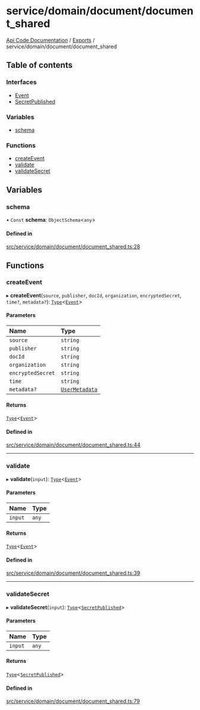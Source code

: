 # service/domain/document/document\_shared
 
[Api Code Documentation](../README.md) / [Exports](../modules.md) / service/domain/document/document\_shared

## Table of contents

### Interfaces

- [Event](../interfaces/service_domain_document_document_shared.Event.md)
- [SecretPublished](../interfaces/service_domain_document_document_shared.SecretPublished.md)

### Variables

- [schema](service_domain_document_document_shared.md#schema)

### Functions

- [createEvent](service_domain_document_document_shared.md#createevent)
- [validate](service_domain_document_document_shared.md#validate)
- [validateSecret](service_domain_document_document_shared.md#validatesecret)

## Variables

### schema

• `Const` **schema**: `ObjectSchema`\<`any`\>

#### Defined in

[src/service/domain/document/document_shared.ts:28](https://github.com/openkfw/TruBudget/blob/965031f/api/src/service/domain/document/document_shared.ts#L28)

## Functions

### createEvent

▸ **createEvent**(`source`, `publisher`, `docId`, `organization`, `encryptedSecret`, `time?`, `metadata?`): [`Type`](result.md#type)\<[`Event`](../interfaces/service_domain_document_document_shared.Event.md)\>

#### Parameters

| Name | Type |
| :------ | :------ |
| `source` | `string` |
| `publisher` | `string` |
| `docId` | `string` |
| `organization` | `string` |
| `encryptedSecret` | `string` |
| `time` | `string` |
| `metadata?` | [`UserMetadata`](service_domain_metadata.md#usermetadata) |

#### Returns

[`Type`](result.md#type)\<[`Event`](../interfaces/service_domain_document_document_shared.Event.md)\>

#### Defined in

[src/service/domain/document/document_shared.ts:44](https://github.com/openkfw/TruBudget/blob/965031f/api/src/service/domain/document/document_shared.ts#L44)

___

### validate

▸ **validate**(`input`): [`Type`](result.md#type)\<[`Event`](../interfaces/service_domain_document_document_shared.Event.md)\>

#### Parameters

| Name | Type |
| :------ | :------ |
| `input` | `any` |

#### Returns

[`Type`](result.md#type)\<[`Event`](../interfaces/service_domain_document_document_shared.Event.md)\>

#### Defined in

[src/service/domain/document/document_shared.ts:39](https://github.com/openkfw/TruBudget/blob/965031f/api/src/service/domain/document/document_shared.ts#L39)

___

### validateSecret

▸ **validateSecret**(`input`): [`Type`](result.md#type)\<[`SecretPublished`](../interfaces/service_domain_document_document_shared.SecretPublished.md)\>

#### Parameters

| Name | Type |
| :------ | :------ |
| `input` | `any` |

#### Returns

[`Type`](result.md#type)\<[`SecretPublished`](../interfaces/service_domain_document_document_shared.SecretPublished.md)\>

#### Defined in

[src/service/domain/document/document_shared.ts:79](https://github.com/openkfw/TruBudget/blob/965031f/api/src/service/domain/document/document_shared.ts#L79)
